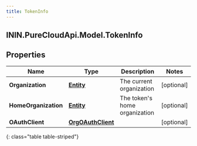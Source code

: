 ```yaml
---
title: TokenInfo
---
```

## ININ.PureCloudApi.Model.TokenInfo

## Properties

|Name | Type | Description | Notes|
|------------ | ------------- | ------------- | -------------|
| **Organization** | [**Entity**](Entity.html) | The current organization | [optional] |
| **HomeOrganization** | [**Entity**](Entity.html) | The token&#39;s home organization | [optional] |
| **OAuthClient** | [**OrgOAuthClient**](OrgOAuthClient.html) |  | [optional] |
{: class="table table-striped"}


